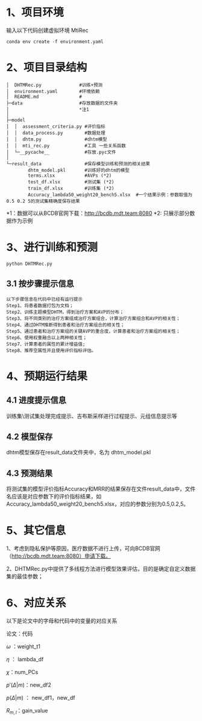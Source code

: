 # 1、项目环境
输入以下代码创建虚拟环境 MtiRec

    conda env create -f environment.yaml

# 2、项目目录结构

```
│  DHTMRec.py              #训练+预测
│  environment.yaml        #环境依赖
│  README.md               #
├─data                     #存放数据的文件夹
│                          *注1 
│      
├─model
│  │  assessment_criteria.py #评价指标 
│  │  data_process.py        #数据处理
│  │  dhtm.py                #dhtm模型
│  │  mti_rec.py             #工具 一些关系函数 
│  └─__pycache__             #存放.pyc文件       
│          
└─result_data                #保存模型训练和预测的相关结果
        dhtm_model.pkl       #训练好的dhtm的模型
        terms.xlsx           #AVPs (*2)
        test_df.xlsx         #测试集 (*2)
        train_df.xlsx        #训练集 (*2)
        Accuracy_lambda50_weight20_bench5.xlsx  #一个结果示例：参数取值为 0.5 0.2 5的测试集精确度保存结果
```    

*1：数据可以从BCDB官网下载：http://bcdb.mdt.team:8080
*2: 只展示部分数据作为示例

# 3、进行训练和预测
    python DHTMRec.py
## 3.1 按步骤提示信息
    以下步骤信息在代码中已经有运行提示
    Step1、将患者数据打包为文档；
    Step2、训练主题模型DHTM，得到治疗方案和AVP的分布；
    Step3、将不同类别的治疗方案组成治疗方案组合，计算治疗方案组合和AVP的相关性；
    Step4、通过DHTM推断得到患者和治疗方案组合的相关性；
    Step5、通过患者和治疗方案组的关键AVP的重合度，计算患者和治疗方案组的相关性；
    Step6、使用权重融合以上两种相关性；
    Step7、计算患者的属性的累计增益值;
    Step8、推荐空属性并且使用评价指标评估。

# 4、预期运行结果
## 4.1 进度提示信息
训练集\测试集处理完成提示、吉布斯采样进行过程提示、元组信息提示等
## 4.2 模型保存
dhtm模型保存在result_data文件夹中，名为 dhtm_model.pkl
## 4.3 预测结果
将测试集的模型评价指标Accuracy和MRR的结果保存在文件result_data中，文件名应该是对应参数下的评价指标结果，如Accuracy_lambda50_weight20_bench5.xlsx，对应的参数分别为0.5,0.2,5。

# 5、其它信息
1、考虑到隐私保护等原因，医疗数据不进行上传，可向BCDB官网（http://bcdb.mdt.team:8080）申请下载。

2、DHTMRec.py中提供了多线程方法进行模型效果评估，目的是确定自定义数据集的最佳参数；

# 6、对应关系

以下是论文中的字母和代码中的变量的对应关系

论文：代码

$\omega$ ：weight_t1

$\eta$ ： lambda_df

$\chi$：num_PCs

$p'({\Delta | m})$：new_df2

$p(\Delta | m)$ ： new_df1，new_df   

$R_{m,l}$：gain_value